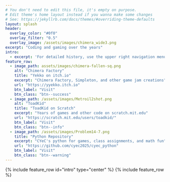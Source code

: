 ```yaml
---
# You don't need to edit this file, it's empty on purpose.
# Edit theme's home layout instead if you wanna make some changes
# See: https://jekyllrb.com/docs/themes/#overriding-theme-defaults
layout: splash
header:
  overlay_color: "#0f0"
  overlay_filter: "0.5"
  overlay_image: /assets/images/chimera_wide3.png
excerpt: "Coding and gaming over the years"
intro:
  - excerpt: 'For detailed history, use the upper right navigation menu. Featured items:'
feature_row:
  - image_path: assets/images/chimera-fallen-sq.png
    alt: "Chimera Factory"
    title: "Yekko on itch.io"
    excerpt: "Chimera Factory, Simpleton, and other game jam creations"
    url: "https://yyekko.itch.io"
    btn_label: "Visit"
    btn_class: "btn--success"
  - image_path: /assets/images/Metroil2shot.png
    alt: "ToadKid"
    title: "ToadKid on Scratch"
    excerpt: "Years of games and other code on scratch.mit.edu"
    url: "https://scratch.mit.edu/users/toadkid/"
    btn_label: "Visit"
    btn_class: "btn--info"
  - image_path: /assets/images/Problem14-7.png
    title: "Python Repository"
    excerpt: "CYeC's python for games, class assignments, and math fun"
    url: "https://github.com/cyec2025/cyec_python"
    btn_label: "Visit"
    btn_class: "btn--warning"
---
```

{% include feature_row id="intro" type="center" %}
{% include feature_row %}
